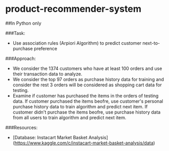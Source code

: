# product-recommender-system

##In Python only

###Task:
- Use association rules (Arpiori Algorithm) to predict customer next-to-purchase preference

###Approach:

- We consider the 1374 customers who have at least 100 orders and use their transaction data to analyze. 
- We consider the top 97 orders as purchase history data for training and
consider the rest 3 orders will be considered as shopping cart data for testing.
- Examine if customer has purchased the items in the orders of testing data. If customer purchased the items beofre, use customer's personal purchase history data to train algorithm and predict next item. If customer didn't purchase the items beofre, use purchase history data from all users to train algorithm and predict next item.


###Resources:
- [Database: Instacart Market Basket Analysis] (https://www.kaggle.com/c/instacart-market-basket-analysis/data)
